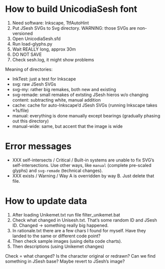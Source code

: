 # How to build UnicodiaSesh font

1. Need software: Inkscape, TtfAutoHint
2. Put JSesh SVGs to Svg directory. WARNING: those SVGs are non-versioned
3. Open UnicodiaSesh.sfd
4. Run load-glyphs.py
5. Wait REALLY long, approx 30m
6. DO NOT SAVE
7. Check sesh.log, it might show problems

Meaning of directories:
- InkTest: just a test for Inkscape
- svg: raw JSesh SVGs
- svg-my: rather big remakes, both new and existing
- svg-remade: small remakes of extsting JSesh hieros w/o changing content: subtracting white, manual addition
- cache: cache for auto-Inkscape’d JSesh SVGs (running Inkscape takes ≈1s/file)
- manual: everything is done manually except bearings (gradually phasing out this directory)
- manual-wide: same, but accent that the image is wide

# Error messages

- XXX self-intersects / Critical / Built-in systems are unable to fix SVG’s self-intersections. Use other ways, like ``manual`` (complete pre-scaled glyphs) and ``svg-remade`` (technical changes).
- XXX exists / Warning / Way A is overridden by way B. Just delete that file.

# How to update data

1. After loading Unikemet.txt run file filter_unikemet.bat
2. Check what changed in Unisesh.txt. That’s some random ID and JSesh ID. Changed → something really big happened.
3. In rationale.txt there are a few chars I found for myself. Have they landed to the same or different code point?
4. Then check sample images (using delta code charts).
5. Then descriptions (using Unikemet changes)

Check = what changed? Is the character original or redrawn? Can we find something in JSesh base? Maybe revert to JSesh’s image?